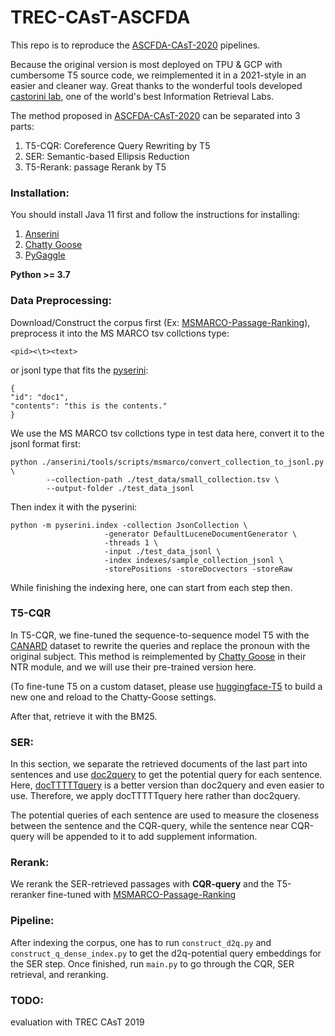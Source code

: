 # TREC-CAsT-ASCFDA

This repo is to reproduce the [ASCFDA-CAsT-2020](https://trec.nist.gov/pubs/trec29/papers/ASCFDA.C.pdf) pipelines.

Because the original version is most deployed on TPU & GCP with cumbersome T5 source code, we reimplemented it in a 2021-style in an easier and cleaner way. Great thanks to the wonderful tools developed [castorini lab](https://github.com/castorini), one of the world's best Information Retrieval Labs. 

The method proposed in [ASCFDA-CAsT-2020](https://trec.nist.gov/pubs/trec29/papers/ASCFDA.C.pdf) can be separated into 3 parts:

1. T5-CQR: Coreference Query Rewriting by T5
2. SER: Semantic-based Ellipsis Reduction
3. T5-Rerank: passage Rerank by T5

### Installation:
You should install Java 11 first and follow the instructions for installing:
1. [Anserini](https://github.com/castorini/anserini)
2. [Chatty Goose](https://github.com/castorini/chatty-goose)
3. [PyGaggle](https://github.com/castorini/pygaggle)

**Python >= 3.7**

### Data Preprocessing:
Download/Construct the corpus first (Ex: [MSMARCO-Passage-Ranking](https://github.com/microsoft/MSMARCO-Passage-Ranking)), preprocess it into the MS MARCO tsv collctions type:

    <pid><\t><text>
    
or jsonl type that fits the [pyserini](https://github.com/castorini/pyserini):

    {
    "id": "doc1",
    "contents": "this is the contents."
    }
    
We use the MS MARCO tsv collctions type in test data here, convert it to the jsonl format first:

    python ./anserini/tools/scripts/msmarco/convert_collection_to_jsonl.py \
            --collection-path ./test_data/small_collection.tsv \
            --output-folder ./test_data_jsonl
    
Then index it with the pyserini:

    python -m pyserini.index -collection JsonCollection \
                         -generator DefaultLuceneDocumentGenerator \
                         -threads 1 \
                         -input ./test_data_jsonl \
                         -index indexes/sample_collection_jsonl \
                         -storePositions -storeDocvectors -storeRaw

While finishing the indexing here, one can start from each step then.

### T5-CQR

In T5-CQR, we fine-tuned the sequence-to-sequence model T5 with the [CANARD](https://sites.google.com/view/qanta/projects/canard) dataset to rewrite the queries and replace the pronoun with the original subject. This method is reimplemented by [Chatty Goose](https://github.com/castorini/chatty-goose) in their NTR module, and we will use their pre-trained version here.

(To fine-tune T5 on a custom dataset, please use [huggingface-T5](https://huggingface.co/transformers/model_doc/t5.html) to build a new one and reload to the Chatty-Goose settings.

After that, retrieve it with the BM25.

### SER:
In this section, we separate the retrieved documents of the last part into sentences and use [doc2query](https://github.com/nyu-dl/dl4ir-doc2query) to get the potential query for each sentence.
Here, [docTTTTTquery](https://github.com/castorini/docTTTTTquery) is a better version than doc2query and even easier to use. Therefore, we apply docTTTTTquery here rather than doc2query.

The potential queries of each sentence are used to measure the closeness between the 
sentence and the CQR-query, while the sentence near CQR-query will be appended to it to add supplement information.

### Rerank:
We rerank the SER-retrieved passages with **CQR-query** and the T5-reranker fine-tuned with [MSMARCO-Passage-Ranking](https://github.com/microsoft/MSMARCO-Passage-Ranking)

### Pipeline:
After indexing the corpus, one has to run ```construct_d2q.py``` and ```construct_q_dense_index.py``` to get the d2q-potential query embeddings for the SER step.
Once finished, run ```main.py``` to go through the CQR, SER retrieval, and reranking.

### TODO:
evaluation with TREC CAsT 2019
